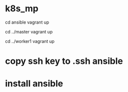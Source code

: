 # k8s_mp

cd ansible
vagrant up

cd ../master
vagrant up

cd ../worker1
vagrant up

# copy ssh key to .ssh ansible
# install ansible


